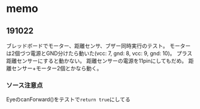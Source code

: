 # memo

## 191022
ブレッドボードでモーター、距離センサ、ブザー同時実行のテスト。
モーターは2個づつ電源とGND分けたら動いた(vcc: 7, gnd: 8, vcc: 9, gnd: 10)。
プラス距離センサーにすると動かない。
距離センサーの電源を11pinにしてもだめ。
距離センサー+モーター2個とかなら動く。

### ソース注意点
EyeのcanForward()をテストで`return true`にしてる


